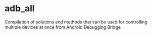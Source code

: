 # adb_all
Compilation of solutions and methods that can be used for controlling multiple devices at once from Android Debugging Bridge
